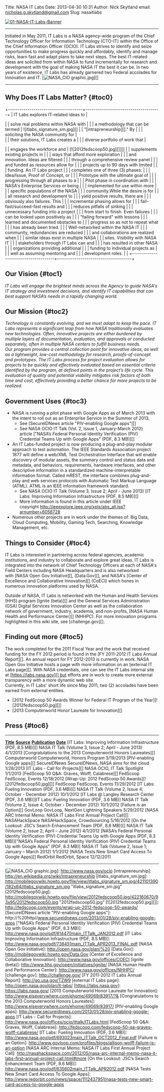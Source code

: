 Title: NASA IT Labs
Date: 2013-04-30 10:31
Author: Nick Skytland
email: nicholas.g.skytland@gmail.com
Slug: nasaitlabs

[![01-NASA-IT-Labs-Banner][]][01-NASA-IT-Labs-Banner]

  ----------------------------------------------------------------------------------------------------------------------------------------------------------------------------------------------------------------------------------------------------------------------------------------------------------------------------------------------------------------------------------------------------------------------------------------------------------------------------------------------------------------------------------------------------------------------------------------------------------------------------------------- --------------------------------
  Initiated in May 2011, IT Labs is a NASA agency-wide program of the Chief Technology Officer for Information Technology (CTO-IT) within the Office of the Chief Information Officer (OCIO). IT Labs strives to identify and seize opportunities to make progress quickly and affordably, identify and manage risks, learn fast and adapt plans to take next steps. The best IT-related ideas are solicited from within NASA to fund incrementally for research and development with the goal of making NASA IT the best it can be. In two years of existence, IT Labs has already garnered two Federal accolades for Innovation and IT.   [![NASA\_CIO graphic.jpg][]][]
  ----------------------------------------------------------------------------------------------------------------------------------------------------------------------------------------------------------------------------------------------------------------------------------------------------------------------------------------------------------------------------------------------------------------------------------------------------------------------------------------------------------------------------------------------------------------------------------------------------------------------------------------- --------------------------------

<a name="x-Why Does IT Labs Matter?"></a><a name="x-Why Does It Matter?"></a>Why Does IT Labs Matter? {#toc0}
-----------------------------------------------------------------------------------------------------

+--------------------------------------+--------------------------------------+
| IT Labs explores IT-related ideas to | <div>                                |
| solve real problems within NASA with |                                      |
| a methodology that can be termed     | ![itlabs\_signature\_sm.jpg][]       |
| "[intrapreneurship][]." By           |                                      |
| soliciting the NASA community for    | </div>                               |
| their solutions, IT Labs creates a   |                                      |
| diverse portfolio of work that       | <p>                                  |
| engages the workforce and            | [![2012fedscoop50.jpg][]][]          |
| supplements existing projects in     |                                      |
| ways that afford more exploration    |                                      |
| and innovation. Ideas are filtered   |                                      |
| through a comprehensive review panel |                                      |
| and funded as resources allow for    |                                      |
| projects up to 90 days with limited  |                                      |
| funding. An IT Labs project          |                                      |
| completes one of three (3) phases:   |                                      |
| Idea/Issue, Proof of Concept, or     |                                      |
| Prototype with the ultimate goal of  |                                      |
| progressing through all phases to a  |                                      |
| Pilot phase in coordination with     |                                      |
| NASA's Enterprise Services or being  |                                      |
| implemented for use within more      |                                      |
| specific populations of the NASA     |                                      |
| community.While the desire is for    |                                      |
| all research and development to      |                                      |
| yield positive results, there are    |                                      |
| obviously also failures. This        |                                      |
| incremental phasing allows for       |                                      |
| fail-fast/succeed-fast results and   |                                      |
| reduces pitfalls of sinking          |                                      |
| unnecessary funding into a project   |                                      |
| from start to finish. Even failures  |                                      |
| can be looked upon positively as     |                                      |
| "failing forward" with lessons       |                                      |
| learned and documented obstacles to  |                                      |
| progress so as not to repeat what    |                                      |
| has already been tried.              |                                      |
| Well-networked within the NASA IT    |                                      |
| community, redundancies are reduced  |                                      |
| and collaborations are realized when |                                      |
| similar ideas exist in multiple NASA |                                      |
| sites. Visibility with NASA IT       |                                      |
| stakeholders through IT Labs can and |                                      |
| has resulted in other NASA           |                                      |
| organizations providing additional   |                                      |
| funding to individual projects as    |                                      |
| well as assuming mentoring and       |                                      |
| development roles.                   |                                      |
+--------------------------------------+--------------------------------------+

<a name="x-Our Vision"></a><a name="x-Government Uses"></a>Our Vision {#toc1}
---------------------------------------------------------------------

*IT Labs will engage the brightest minds across the Agency to guide
NASA's IT strategy and investment decisions, and identify IT
capabilities that can best support NASA’s needs in a rapidly changing
world.*

<a name="x-Our Mission"></a><a name="x-Government Uses"></a>Our Mission {#toc2}
-----------------------------------------------------------------------

*Technology is constantly evolving, and we must adapt to keep the pace.
IT Labs represents a significant leap from how NASA traditionally
evaluates new technologies. Often, innovative projects are either
burdened by multiple layers of documentation, evaluation, and approvals
or conducted separately, often in multiple NASA centers to fulfill
business needs.*  
*Our program provides a central collection point for innovative ideas,
as well as a lightweight, low-cost methodology for research,
proofs-of-concept and prototypes. The IT Labs process for project
evaluation allows for projects to be quickly and effectively evaluated
based on essential criteria identified by the program, at defined points
in the project’s life cycle. This evaluation of quality and potential
viability mitigates risk factors of both time and cost, effectively
providing a better chance for more projects to be realized.*

<a name="x-Government Uses"></a><a name="x-Government Uses"></a>Government Uses {#toc3}
-------------------------------------------------------------------------------

-   NASA is running a pilot phase with Google Apps as of March 2013 with
    the intent to roll out as an Enterprise Service in the Summer of
    2013.
    -   See [SecureIDNews article "PIV-enabling Google apps"][]
    -   See NASA OCIO IT Talk (Vol. 2, Issue 1, January-March 2012)
        article ["NASA’s Federal Personal Identity Verification (PIV)
        Credential Teams Up with Google Apps" (PDF, 8.3 MB)][]
-   An IT Labs-funded project is now producing a plug-and-play modular
    approach to test automation. The IEEE Standards Association project
    1877 will define a web/XML Test Orchestration Interface that will
    enable discovery of modular assets, the summary control and status
    data and metadata, and behaviors, requirements, hardware interfaces,
    and other descriptive information in a standardized
    machine-interpretable information format. Called mREST, the
    interface combines plug-and-play and web services protocols with
    Automatic Test Markup Language (ATML). ATML is an IEEE information
    framework standard.
    -   See NASA OCIO IT Talk (Volume 3, Issue 2; April - June 2013) [IT
        Labs: Improving Information Infrastructure (PDF, 8.5 MB)][]
    -   More information is found in this article under IEEE
        copyright <http://ieeexplore.ieee.org/xpls/abs_all.jsp?arnumber=6058728>
-   Numerous other projects are in work under the themes of: Big Data,
    Cloud Computing, Mobility, Gaming Tech, Searching, Knowledge
    Management, etc.

<a name="x-Things to Consider"></a><a name="x-Things to Consider"></a>Things to Consider {#toc4}
----------------------------------------------------------------------------------------

IT Labs is interested in partnering across federal agencies, academic
institutions, and industry to collaborate and explore great ideas. IT
Labs is integrated into the network of Chief Technology Officers at each
of NASA's Field Centers including NASA Headquarters and is also
networked with [NASA Open Gov Initiative][], [Data.Gov][], and
NASA's [Center of Excellence and Collaborative Innovation][] (CoECI)
which hones in numerous innovation platforms used by NASA.

Outside of NASA, IT Labs is networked with the Human and Health Services
(HHS) program [Ignite (beta)][] and the General Services Administration
(GSA) Digital Services Innovation Center as well as the collaboration
network of government, industry, academia, and non-profits, [NASA Human
Health and Performance Center][] (NHHPC). For more innovation programs
highlighted in this wiki site, see [challenge.gov][].

<a name="x-Finding out more"></a><a name="x-Finding out more"></a>Finding out more {#toc5}
----------------------------------------------------------------------------------

The work completed for the 2011 Fiscal Year and the work that received
funding for the FY 2012 period is found in the [FY 2011-2012 IT Labs
Annual Report][]. An annual report for FY 2012-2013 is currently in
work. NASA Open Gov Initiative hosts a page with more information on
an [external IT Labs page][]. With NASA credentials, one can see the IT
Labs internal site at [https://labs.nasa.gov][] but efforts are in work
to create more external transparency with a more dynamic web site.  
Currently, in IT Labs' short life since May 2011, two (2) accolades
have been earned from external entities.

-   [2012 FedScoop 50 Awards Winner for Federal IT Program of the
    Year][![2012fedscoop50.jpg][]]
-   [2013 Computerworld Honor Laureate for Innovation][]

<div>

<div>

<div id="content_view">

Press {#toc6}
-----

  -------------------------------------------------------------------------------------------------------------------------------------------------------------------------------------------------------------------- ------------------------------------------------------------- ------------------------------------------------------------------ -----------------------------------------------------------
  <span style="text-decoration: underline;">**Title**</span>                                                                                                                                                           <span style="text-decoration: underline;">**Source**</span>   <span style="text-decoration: underline;">**Publication**</span>   <span style="text-decoration: underline;">**Date**</span>
  [IT Labs: Improving Information Infrastructure (PDF, 8.5 MB)][]                                                                                                                                                      NASA                                                          IT Talk (Volume 3, Issue 2; April - June 2013)                     4/1/2013
  [Congratulations to the 2013 Computerworld Honors Laureates][]                                                                                                                                                       Computerworld                                                 Computerworld, Honors Program                                      3/19/2013
  [PIV-enabling Google apps][]                                                                                                                                                                                         SecureIDNews                                                  SecureIDNews, NASA aims for the cloud                              1/28/2013
  [IT Labs - Call for Projects][]                                                                                                                                                                                      NASA                                                          OCIO, IT Talk Spotlight                                            1/1/2013
  [FedScoop 50 Q&A: Graves, Wolff, Calabrese][]                                                                                                                                                                        FedScoop                                                      FedScoop, Events                                                   12/18/2012
  [Wrap-Up: 2012 FedScoop 50 Awards][![2012fedscoop50.jpg][]]                                                                                                                                                          FedScoop                                                      FedScoop, Events                                                   11/29/2012
  [IT Labs: Fueling Innovation (PDF, 3.6 MB)][]                                                                                                                                                                        NASA                                                          IT Talk (Volume 2, Issue 4; October - December 2012)               10/1/2012
  [IT Labs @ Langley Research Center (PDF, 3.6 MB)][IT Labs: Fueling Innovation (PDF, 3.6 MB)]                                                                                                                         NASA                                                          IT Talk (Volume 2, Issue 4; October - December 2012)               10/1/2012
  [Failure is an Option][]                                                                                                                                                                                             GovLoop                                                       GovLoop, NextGen Lightning Speakers                                5/29/2012
  [NASA ARC Internal Memo: NASA IT Labs First Annual Project Call][]                                                                                                                                                   NASAHackSpace                                                 NASAHackSpace, Crowdsourcing                                       5/16/2012
  [On the Lookout: JSC’s Search Enhancement Team (PDF, 8.6 MB)][]                                                                                                                                                      NASA                                                          IT Talk (Volume 2, Issue 2; April – June 2012)                     4/1/2012
  [NASA’s Federal Personal Identity Verification (PIV) Credential Teams Up with Google Apps (PDF, 8.3 MB)]["NASA’s Federal Personal Identity Verification (PIV) Credential Teams Up with Google Apps" (PDF, 8.3 MB)]   NASA                                                          IT Talk (Volume 2, Issue 1; January – March 2012)                  1/1/2012
  [NASA Tests New Smart Card Access To Google Apps][]                                                                                                                                                                  RedOrbit                                                      RedOrbit, Space                                                    12/12/2011
  -------------------------------------------------------------------------------------------------------------------------------------------------------------------------------------------------------------------- ------------------------------------------------------------- ------------------------------------------------------------------ -----------------------------------------------------------

</div>

<div>

</div>

</div>

<div id="sentinel">

</div>

</div>

  [01-NASA-IT-Labs-Banner]: http://open.nasa.gov/wp-content/uploads/2013/04/01-NASA-IT-Labs-Banner.png
  [NASA\_CIO graphic.jpg]: http://mobilegovwiki.howto.gov/file/view/NASA_CIO%20graphic.jpg/422160210/101x62/NASA_CIO%20graphic.jpg
    "NASA_CIO graphic.jpg"
  [![NASA\_CIO graphic.jpg][]]: http://www.nasa.gov/ocio
  [intrapreneurship]: http://en.wikipedia.org/wiki/Intrapreneurship
  [itlabs\_signature\_sm.jpg]: http://mobilegovwiki.howto.gov/file/view/itlabs_signature_sm.jpg/421101390/182x84/itlabs_signature_sm.jpg
    "itlabs_signature_sm.jpg"
  [2012fedscoop50.jpg]: http://mobilegovwiki.howto.gov/file/view/2012fedscoop50.jpg/422160670/93x95/2012fedscoop50.jpg
    "2012fedscoop50.jpg"
  [![2012fedscoop50.jpg][]]: http://fedscoop.com/events/wrap-up-2012-fedscoop-50-awards/
  [SecureIDNews article "PIV-enabling Google apps"]: http://%20http//www.secureidnews.com/2013/01/28/piv-enabling-google-apps
  ["NASA’s Federal Personal Identity Verification (PIV) Credential Teams
  Up with Google Apps" (PDF, 8.3 MB)]: http://www.nasa.gov/pdf/614470main_ITTalk_JAN2012.pdf
  [IT Labs: Improving Information Infrastructure (PDF, 8.5 MB)]: http://www.nasa.gov/pdf/738451main_ITTalk_APR2013_FINAL.pdf
  [NASA Open Gov Initiative]: http://open.nasa.gov/plan/%20
  [Data.Gov]: http://mobilegovwiki.howto.gov/Data.Gov
  [Center of Excellence and Collaborative Innovation]: http://www.nasa.gov/offices/COECI
  [Ignite (beta)]: http://www.hhs.gov/open/initiatives/ignite/
  [NASA Human Health and Performance Center]: http://www.nasa.gov/offices/NHHPC/
  [challenge.gov]: http://challenge.gov/
  [FY 2011-2012 IT Labs Annual Report]: http://go.usa.gov/TZW9
  [external IT Labs page]: http://open.nasa.gov/plan/it-labs/
  [https://labs.nasa.gov]: https://labs.nasa.gov/
  [2013 Computerworld Honor Laureate for Innovation]: http://www.eiseverywhere.com/ehome/49069/83917/?&
  [Congratulations to the 2013 Computerworld Honors Laureates]: http://www.eiseverywhere.com/ehome/49069/83917/
  [PIV-enabling Google apps]: http://www.secureidnews.com/2013/01/28/piv-enabling-google-apps
  [IT Labs - Call for Projects]: http://www.nasa.gov/offices/ocio/ittalk/ITLabs.html
  [FedScoop 50 Q&A: Graves, Wolff, Calabrese]: http://fedscoop.com/fedscoop-50-qa-graves-wolff-calabrese/
  [IT Labs: Fueling Innovation (PDF, 3.6 MB)]: http://www.nasa.gov/pdf/693023main_ITTalk_OCT2012_Final.pdf
  [Failure is an Option]: http://www.govloop.com/profiles/blogs/allison-wolff-failure-is-an-option
  [NASA ARC Internal Memo: NASA IT Labs First Annual Project Call]: http://nasahackspace.com/2012/05/nasa-arc-internal-memo-nasa-it-labs-first-annual-project-call.html#more
  [On the Lookout: JSC’s Search Enhancement Team (PDF, 8.6 MB)]: http://www.nasa.gov/pdf/635602main_ITTalk_APR2012.pdf
  [NASA Tests New Smart Card Access To Google Apps]: http://www.redorbit.com/news/space/1112437951/nasa-tests-new-smart-card-access-to-google-apps
